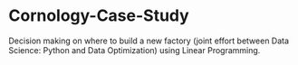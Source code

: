 # Cornology-Case-Study
Decision making on where to build a new factory (joint effort between Data Science: Python and Data Optimization) using Linear Programming.
